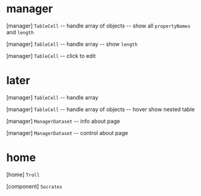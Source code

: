 # manager

[manager] `TableCell` -- handle array of objects -- show all `propertyNames` and `length`

[manager] `TableCell` -- handle array -- show `length`

[manager] `TableCell` -- click to edit

# later

[manager] `TableCell` -- handle array

[manager] `TableCell` -- handle array of objects -- hover show nested table

[manager] `ManagerDataset` -- info about page

[manager] `ManagerDataset` -- control about page

# home

[home] `Troll`

[component] `Socrates`
